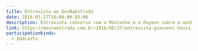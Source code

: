 ```yaml
---
title: Entrevista ao DevNaEstrada
date: 2016-05-27T10:00:00-03:00
description: Entrevista conversa com o Montanha e o Raymon sobre a minha trajetória.
link: https://devnaestrada.com.br/2016/05/27/entrevista-giovanni-bassi.html
participationkinds:
  - podcasts
---
```

